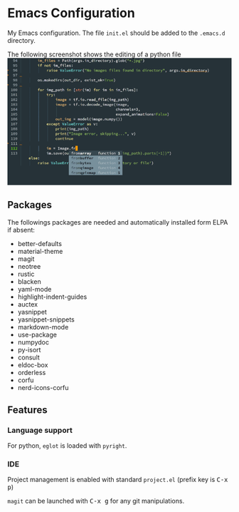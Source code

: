 # Emacs Configuration
My Emacs configuration. The file `init.el` should be added to the `.emacs.d` directory.

The following screenshot shows the editing of a python file
![Python editing](sample.png)


## Packages

The followings packages are needed and automatically installed form ELPA if absent:
* better-defaults 
* material-theme
* magit
* neotree
* rustic
* blacken
* yaml-mode
* highlight-indent-guides
* auctex
* yasnippet
* yasnippet-snippets
* markdown-mode
* use-package
* numpydoc
* py-isort
* consult
* eldoc-box
* orderless
* corfu
* nerd-icons-corfu

## Features

### Language support

For python, `eglot` is loaded with `pyright`.


### IDE

Project management is enabled with standard `project.el` (prefix key is <kbd>C-x p</kbd>)

`magit` can be launched with <kbd>C-x g</kbd> for any git manipulations.
